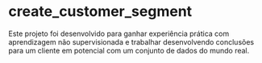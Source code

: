 # create_customer_segment
Este projeto foi desenvolvido para ganhar experiência prática com aprendizagem não supervisionada e trabalhar desenvolvendo conclusões para um cliente em potencial com um conjunto de dados do mundo real.
